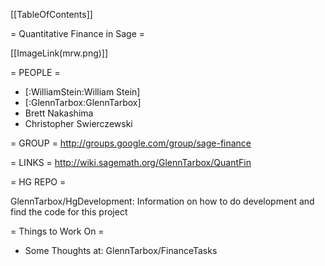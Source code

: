 [[TableOfContents]]

= Quantitative Finance in Sage =

[[ImageLink(mrw.png)]]

= PEOPLE =
  * [:WilliamStein:William Stein]
  * [:GlennTarbox:GlennTarbox]
  * Brett Nakashima
  * Christopher Swierczewski

= GROUP =
  http://groups.google.com/group/sage-finance

= LINKS =
  http://wiki.sagemath.org/GlennTarbox/QuantFin

= HG REPO =

 GlennTarbox/HgDevelopment: Information on how to do development and find the code for this project

= Things to Work On =

 * Some Thoughts at: GlennTarbox/FinanceTasks
